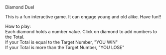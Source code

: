 Diamond Duel

This is a fun interactive game. It can engage young and old alike. Have fun!!

How to play: <br>
				Each diamond holds a number value. Click on diamond to add numbers to the Total. <br>
				If your Total is equal to the Target Number, "YOU WIN" <br>
				If your Total is more than the Target Number, "YOU LOSE" <br>
        
        
